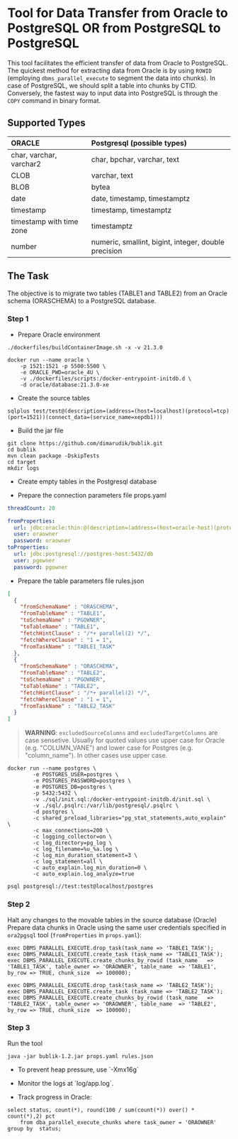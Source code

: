 
# Tool for Data Transfer from Oracle to PostgreSQL OR from PostgreSQL to PostgreSQL

This tool facilitates the efficient transfer of data from Oracle to PostgreSQL.<br>
The quickest method for extracting data from Oracle is by using `ROWID` (employing `dbms_parallel_execute` to segment the data into chunks). 
In case of PostgreSQL, we should split a table into chunks by CTID.<br>
Conversely, the fastest way to input data into PostgreSQL is through the `COPY` command in binary format.

## Supported Types
| ORACLE                   | Postgresql (possible types)                          |
|:-------------------------|:-----------------------------------------------------|
| char, varchar, varchar2  | char, bpchar, varchar, text                          |
| CLOB                     | varchar, text                                        |
| BLOB                     | bytea                                                |
| date                     | date, timestamp, timestamptz                         |
| timestamp                | timestamp, timestamptz                               |
| timestamp with time zone | timestamptz                                          |
| number                   | numeric, smallint, bigint, integer, double precision |

## The Task
The objective is to migrate two tables (TABLE1 and TABLE2) from an Oracle schema (ORASCHEMA) to a PostgreSQL database.



### Step 1

<ul><li>Prepare Oracle environment</li></ul>

```
./dockerfiles/buildContainerImage.sh -x -v 21.3.0
```

```
docker run --name oracle \
    -p 1521:1521 -p 5500:5500 \
    -e ORACLE_PWD=oracle_4U \
    -v ./dockerfiles/scripts:/docker-entrypoint-initdb.d \
    -d oracle/database:21.3.0-xe
```

<ul><li>Create the source tables</li></ul>

```
sqlplus test/test@(description=(address=(host=localhost)(protocol=tcp)(port=1521))(connect_data=(service_name=xepdb1)))
```

<ul><li>Build the jar file</li></ul>

```shell
git clone https://github.com/dimarudik/bublik.git
cd bublik
mvn clean package -DskipTests
cd target
mkdir logs
```

<ul><li>Create empty tables in the Postgresql database</li></ul>
<ul><li>Prepare the connection parameters file props.yaml</li></ul>

```yaml
threadCount: 20

fromProperties:
  url: jdbc:oracle:thin:@(description=(address=(host=oracle-host)(protocol=tcp)(port=1521))(connect_data=(service_name=ORA)))
  user: oraowner
  password: oraowner
toProperties:
  url: jdbc:postgresql://postgres-host:5432/db
  user: pgowner
  password: pgowner
```


<ul><li>Prepare the table parameters file rules.json</li></ul>

```json
[
  { 
    "fromSchemaName" : "ORASCHEMA", 
    "fromTableName" : "TABLE1", 
    "toSchemaName" : "PGOWNER", 
    "toTableName" : "TABLE1", 
    "fetchHintClause" : "/*+ parallel(2) */", 
    "fetchWhereClause" : "1 = 1", 
    "fromTaskName" : "TABLE1_TASK"
  },
  {
    "fromSchemaName" : "ORASCHEMA",
    "fromTableName" : "TABLE2",
    "toSchemaName" : "PGOWNER",
    "toTableName" : "TABLE2",
    "fetchHintClause" : "/*+ parallel(2) */",
    "fetchWhereClause" : "1 = 1",
    "fromTaskName" : "TABLE2_TASK"
  }
]
```
>  **WARNING**: `excludedSourceColumns` and `excludedTargetColumns` are case sensetive. Usually for quoted values use upper case for Oracle (e.g. "COLUMN_VANE") and lower case for Postgres (e.g. "column_name"). In other cases use upper case.


```
docker run --name postgres \
        -e POSTGRES_USER=postgres \
        -e POSTGRES_PASSWORD=postgres \
        -e POSTGRES_DB=postgres \
        -p 5432:5432 \
        -v ./sql/init.sql:/docker-entrypoint-initdb.d/init.sql \
        -v ./sql/.psqlrc:/var/lib/postgresql/.psqlrc \
        -d postgres \
        -c shared_preload_libraries="pg_stat_statements,auto_explain" \
        -c max_connections=200 \
        -c logging_collector=on \
        -c log_directory=pg_log \
        -c log_filename=%u_%a.log \
        -c log_min_duration_statement=3 \
        -c log_statement=all \
        -c auto_explain.log_min_duration=0 \
        -c auto_explain.log_analyze=true
```

```
psql postgresql://test:test@localhost/postgres
```

### Step 2
Halt any changes to the movable tables in the source database (Oracle)<br>
Prepare data chunks in Oracle using the same user credentials specified in `ora2pgsql` tool (`fromProperties` in `props.yaml`):

```
exec DBMS_PARALLEL_EXECUTE.drop_task(task_name => 'TABLE1_TASK');
exec DBMS_PARALLEL_EXECUTE.create_task (task_name => 'TABLE1_TASK');
exec DBMS_PARALLEL_EXECUTE.create_chunks_by_rowid (task_name   => 'TABLE1_TASK', table_owner => 'ORAOWNER', table_name  => 'TABLE1', by_row => TRUE, chunk_size  => 100000);

exec DBMS_PARALLEL_EXECUTE.drop_task(task_name => 'TABLE2_TASK');
exec DBMS_PARALLEL_EXECUTE.create_task (task_name => 'TABLE2_TASK');
exec DBMS_PARALLEL_EXECUTE.create_chunks_by_rowid (task_name   => 'TABLE2_TASK', table_owner => 'ORAOWNER', table_name  => 'TABLE2', by_row => TRUE, chunk_size  => 100000);
```

### Step 3
Run the tool
```
java -jar bublik-1.2.jar props.yaml rules.json 
```

<ul><li>To prevent heap pressure, use `-Xmx16g`</li></ul>
<ul><li>Monitor the logs at `log/app.log`.</li></ul>
<ul><li>Track progress in Oracle:</li></ul>

```
select status, count(*), round(100 / sum(count(*)) over() * count(*),2) pct 
    from dba_parallel_execute_chunks where task_owner = 'ORAOWNER' group by  status;
```
